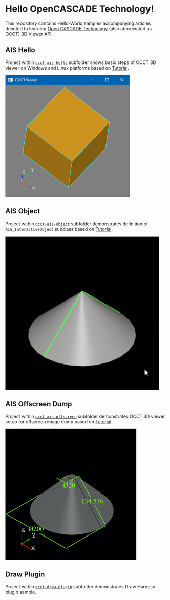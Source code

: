 Hello OpenCASCADE Technology!
=============================

This repository contains Hello-World samples accompanying articles devoted to learning [Open CASCADE Technology](https://dev.opencascade.org) (also abbreviated as OCCT) 3D Viewer API.

## AIS Hello

Project within [`occt-ais-hello`](occt-ais-hello/) subfolder shows basic steps of OCCT 3D viewer on Windows and Linux platforms
based on [Tutorial](https://unlimited3d.wordpress.com/2021/03/27/occt-minimal-viewer-setup/).

![Hello World screenshot](/images/occt-ais-hello.png)

## AIS Object

Project within [`occt-ais-object`](occt-ais-object/) subfolder demonstrates definition of `AIS_InteractiveObject` subclass
based on [Tutorial](https://unlimited3d.wordpress.com/2021/11/16/ais-object-computing-presentation/).

![AIS Object screenshot](/images/occt-ais-object.gif)

## AIS Offscreen Dump

Project within [`occt-ais-offscreen`](occt-ais-offscreen/) subfolder demonstrates OCCT 3D viewer setup for offscreen image dump
based on [Tutorial](https://unlimited3d.wordpress.com/2022/01/30/offscreen-occt-viewer/).

![Offscreen screenshot](/images/occt-ais-offscreen.png)

## Draw Plugin

Project within [`occt-draw-plugin`](occt-draw-plugin/) subfolder demonstrates Draw Harness plugin sample.
